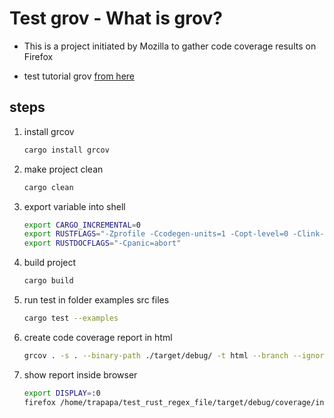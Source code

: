 # Test grov - What is grov?

- This is a project initiated by Mozilla to gather code coverage results on Firefox

- test tutorial grov [from here](https://github.com/mozilla/grcov#how-to-get-grcov)

## steps

1. install grcov

    ```bash
    cargo install grcov
    ```

2. make project clean

   ```bash
   cargo clean
   ```

3. export variable into shell

   ```bash
   export CARGO_INCREMENTAL=0
   export RUSTFLAGS="-Zprofile -Ccodegen-units=1 -Copt-level=0 -Clink-dead-code -Coverflow-checks=off -Zpanic_abort_tests -Cpanic=abort"
   export RUSTDOCFLAGS="-Cpanic=abort"
   ```

4. build project

   ```bash
   cargo build
   ```

5. run test in folder examples src files

   ```bash
   cargo test --examples
   ```

6. create code coverage report in html

   ```bash
   grcov . -s . --binary-path ./target/debug/ -t html --branch --ignore-not-existing -o ./target/debug/coverage/
   ```

7. show report inside browser

   ```bash
   export DISPLAY=:0
   firefox /home/trapapa/test_rust_regex_file/target/debug/coverage/index.html
   ```

